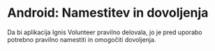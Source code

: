 # Android: Namestitev in dovoljenja

Da bi aplikacija Ignis Volunteer pravilno delovala, jo je pred uporabo potrebno pravilno namestiti in omogočiti dovoljenja.

<div><figure><img src="../.gitbook/assets/Screenshot_20250709_215244_Settings.jpg" alt=""><figcaption></figcaption></figure> <figure><img src="../.gitbook/assets/Screenshot_20250709_215259_Settings.jpg" alt=""><figcaption></figcaption></figure> <figure><img src="../.gitbook/assets/Screenshot_20250709_215414_Settings.jpg" alt=""><figcaption></figcaption></figure> <figure><img src="../.gitbook/assets/Screenshot_20250709_215305_Permission controller.jpg" alt=""><figcaption></figcaption></figure> <figure><img src="../.gitbook/assets/Screenshot_20250709_215318_IGNIS Volunteer.jpg" alt=""><figcaption></figcaption></figure> <figure><img src="../.gitbook/assets/Screenshot_20250709_215325_IGNIS Volunteer.jpg" alt=""><figcaption></figcaption></figure> <figure><img src="../.gitbook/assets/Screenshot_20250709_215328_Permission controller.jpg" alt=""><figcaption></figcaption></figure> <figure><img src="../.gitbook/assets/Screenshot_20250709_215340_IGNIS Volunteer.jpg" alt=""><figcaption></figcaption></figure> <figure><img src="../.gitbook/assets/Screenshot_20250709_215344_Permission controller.jpg" alt=""><figcaption></figcaption></figure> <figure><img src="../.gitbook/assets/Screenshot_20250709_215349_Permission controller.jpg" alt=""><figcaption></figcaption></figure> <figure><img src="../.gitbook/assets/Screenshot_20250709_215353_Permission controller.jpg" alt=""><figcaption></figcaption></figure></div>

